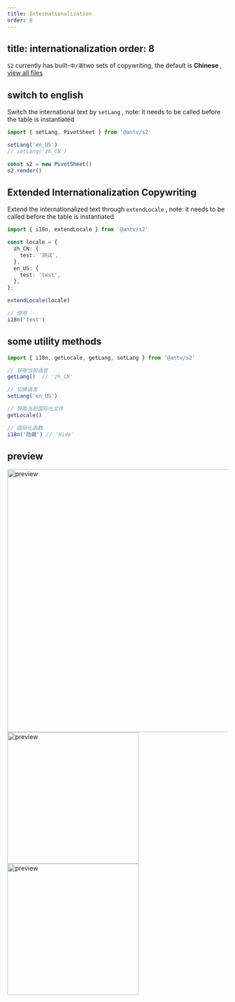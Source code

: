 ```yaml
---
title: Internationalization
order: 8
---
```


## title: internationalization order: 8

`S2` currently has built-`中/英`two sets of copywriting, the default is **Chinese**
, [view all files](https://github.com/antvis/S2/tree/master/packages/s2-core/src/common/i18n)

## switch to english

Switch the international text by `setLang` , note: it needs to be called before the table is instantiated

```ts
import { setLang, PivotSheet } from '@antv/s2'

setLang('en_US')
// setLang('zh_CN')

const s2 = new PivotSheet()
s2.render()
```

## Extended Internationalization Copywriting

Extend the internationalized text through `extendLocale` , note: it needs to be called before the table is instantiated

```ts
import { i18n, extendLocale } from '@antv/s2'

const locale = {
  zh_CN: {
    test: '测试',
  },
  en_US: {
    test: 'test',
  },
};

extendLocale(locale)

// 使用
i18n('test')
```

## some utility methods

```ts
import { i18n, getLocale, getLang, setLang } from '@antv/s2'

// 获取当前语言
getLang()  // 'zh_CN'

// 切换语言
setLang('en_US')

// 获取当前国际化文件
getLocale()

// 国际化函数
i18n('隐藏') // 'Hide'
```

## preview

<img data-mdast="html" alt="preview" src="https://gw.alipayobjects.com/zos/antfincdn/DtjUoaJDJ/8e06d4f0-5eba-46cf-a3c4-0c8afda25847.png" width="600">

<img data-mdast="html" alt="preview" src="https://gw.alipayobjects.com/zos/antfincdn/lF%26BCXiWb/39e4d4dc-2c7d-4062-8022-f58a0e9b1feb.png" width="300">

<img data-mdast="html" alt="preview" src="https://gw.alipayobjects.com/zos/antfincdn/WK9kBFa0M/330117f2-12d0-496b-b756-06c87259a0a5.png" width="300">
